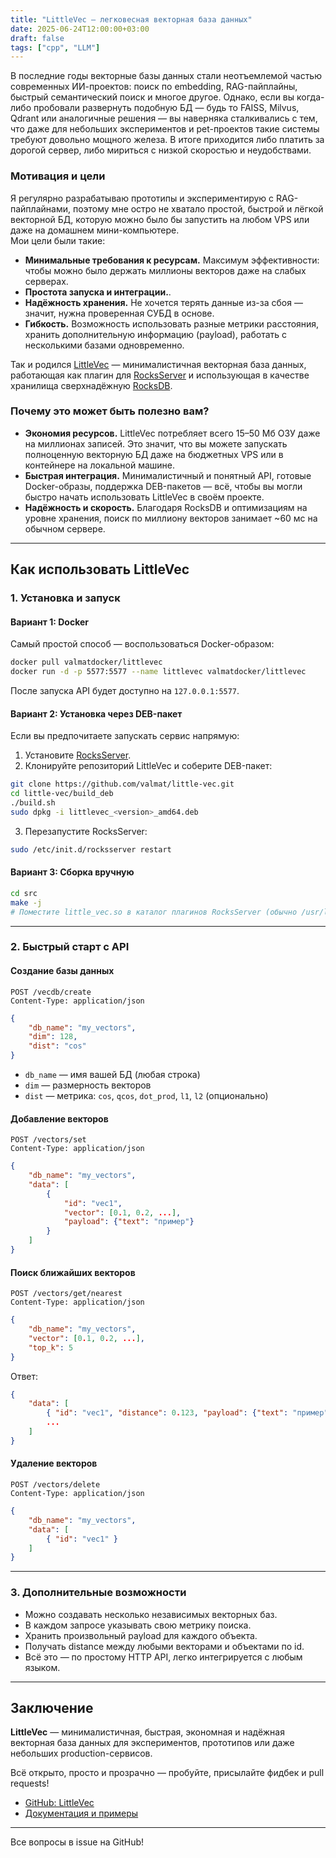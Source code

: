 ```yaml
---
title: "LittleVec — легковесная векторная база данных"
date: 2025-06-24T12:00:00+03:00
draft: false
tags: ["cpp", "LLM"]
---
```



В последние годы векторные базы данных стали неотъемлемой частью современных ИИ-проектов: поиск по embedding, RAG-пайплайны, быстрый семантический поиск и многое другое. Однако, если вы когда-либо пробовали развернуть подобную БД — будь то FAISS, Milvus, Qdrant или аналогичные решения — вы наверняка сталкивались с тем, что даже для небольших экспериментов и pet-проектов такие системы требуют довольно мощного железа. В итоге приходится либо платить за дорогой сервер, либо мириться с низкой скоростью и неудобствами.

### Мотивация и цели

Я регулярно разрабатываю прототипы и экспериментирую с RAG-пайплайнами, поэтому мне остро не хватало простой, быстрой и лёгкой векторной БД, которую можно было бы запустить на любом VPS или даже на домашнем мини-компьютере.  
Мои цели были такие:

- **Минимальные требования к ресурсам.** Максимум эффективности: чтобы можно было держать миллионы векторов даже на слабых серверах.
- **Простота запуска и интеграции.**.
- **Надёжность хранения.** Не хочется терять данные из-за сбоя — значит, нужна проверенная СУБД в основе.
- **Гибкость.** Возможность использовать разные метрики расстояния, хранить дополнительную информацию (payload), работать с несколькими базами одновременно.

Так и родился [LittleVec](https://github.com/valmat/little-vec) — минималистичная векторная база данных, работающая как плагин для [RocksServer](https://github.com/valmat/RocksServer) и использующая в качестве хранилища сверхнадёжную [RocksDB](https://rocksdb.org/).

### Почему это может быть полезно вам?

- **Экономия ресурсов.** LittleVec потребляет всего 15–50 Мб ОЗУ даже на миллионах записей. Это значит, что вы можете запускать полноценную векторную БД даже на бюджетных VPS или в контейнере на локальной машине.
- **Быстрая интеграция.** Минималистичный и понятный API, готовые Docker-образы, поддержка DEB-пакетов — всё, чтобы вы могли быстро начать использовать LittleVec в своём проекте.
- **Надёжность и скорость.** Благодаря RocksDB и оптимизациям на уровне хранения, поиск по миллиону векторов занимает ~60 мс на обычном сервере.

---

## Как использовать LittleVec

### 1. Установка и запуск

#### Вариант 1: Docker

Самый простой способ — воспользоваться Docker-образом:

```bash
docker pull valmatdocker/littlevec
docker run -d -p 5577:5577 --name littlevec valmatdocker/littlevec
```

После запуска API будет доступно на `127.0.0.1:5577`.

#### Вариант 2: Установка через DEB-пакет

Если вы предпочитаете запускать сервис напрямую:

1. Установите [RocksServer](https://github.com/valmat/RocksServer/releases).
2. Клонируйте репозиторий LittleVec и соберите DEB-пакет:

```bash
git clone https://github.com/valmat/little-vec.git
cd little-vec/build_deb
./build.sh
sudo dpkg -i littlevec_<version>_amd64.deb
```

3. Перезапустите RocksServer:

```bash
sudo /etc/init.d/rocksserver restart
```

#### Вариант 3: Сборка вручную

```bash
cd src
make -j
# Поместите little_vec.so в каталог плагинов RocksServer (обычно /usr/lib/rocksserver/plugins)
```

---

### 2. Быстрый старт с API

#### Создание базы данных

```http
POST /vecdb/create
Content-Type: application/json
```
```json
{
    "db_name": "my_vectors",
    "dim": 128,
    "dist": "cos"
}
```

- `db_name` — имя вашей БД (любая строка)
- `dim` — размерность векторов
- `dist` — метрика: `cos`, `qcos`, `dot_prod`, `l1`, `l2` (опционально)

#### Добавление векторов

```http
POST /vectors/set
Content-Type: application/json
```
```json
{
    "db_name": "my_vectors",
    "data": [
        {
            "id": "vec1",
            "vector": [0.1, 0.2, ...],
            "payload": {"text": "пример"}
        }
    ]
}
```

#### Поиск ближайших векторов

```http
POST /vectors/get/nearest
Content-Type: application/json
```
```json
{
    "db_name": "my_vectors",
    "vector": [0.1, 0.2, ...],
    "top_k": 5
}
```

Ответ:

```json
{
    "data": [
        { "id": "vec1", "distance": 0.123, "payload": {"text": "пример"} },
        ...
    ]
}
```

#### Удаление векторов

```http
POST /vectors/delete
Content-Type: application/json
```
```json
{
    "db_name": "my_vectors",
    "data": [
        { "id": "vec1" }
    ]
}
```

---

### 3. Дополнительные возможности

- Можно создавать несколько независимых векторных баз.
- В каждом запросе указывать свою метрику поиска.
- Хранить произвольный payload для каждого объекта.
- Получать distance между любыми векторами и объектами по id.
- Всё это — по простому HTTP API, легко интегрируется с любым языком.

---

## Заключение

**LittleVec** —  минималистичная, быстрая, экономная и надёжная векторная база данных для экспериментов, прототипов или даже небольших production-сервисов.

Всё открыто, просто и прозрачно — пробуйте, присылайте фидбек и pull requests!

- [GitHub: LittleVec](https://github.com/valmat/little-vec)
- [Документация и примеры](https://github.com/valmat/little-vec#readme)

---

Все вопросы в issue на GitHub!
